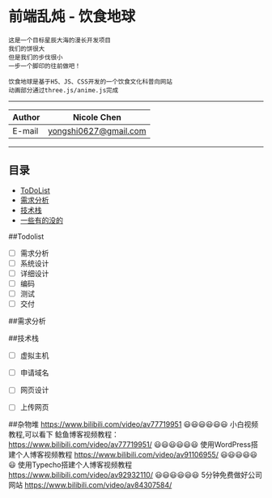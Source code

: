 # 前端乱炖 - 饮食地球
```
这是一个目标星辰大海的漫长开发项目
我们的饼很大
但是我们的步伐很小
一步一个脚印的往前做吧！

饮食地球是基于H5、JS、CSS开发的一个饮食文化科普向网站
动画部分通过three.js/anime.js完成
```
****
	
|Author|Nicole Chen|
|---|---
|E-mail|yongshi0627@gmail.com


****
## 目录
* [ToDoList](#Todolist)
* [需求分析](#需求分析)
* [技术栈](#技术栈)
* [一些有的没的](#杂物堆)

##Todolist

- [ ] 需求分析
- [ ] 系统设计
- [ ] 详细设计
- [ ] 编码
- [ ] 测试
- [ ] 交付

##需求分析

##技术栈
- [ ] 虚拟主机
- [ ] 申请域名
- [ ] 网页设计
- [ ] 上传网页


##杂物堆
https://www.bilibili.com/video/av77719951
😃😃😃😃😃😃
小白视频教程,可以看下
鲶鱼博客视频教程：
https://www.bilibili.com/video/av77719951/
😃😃😃😃😃😃
使用WordPress搭建个人博客视频教程
https://www.bilibili.com/video/av91106955/
😃😃😃😃😃😃
使用Typecho搭建个人博客视频教程
https://www.bilibili.com/video/av92932110/
😃😃😃😃😃😃
5分钟免费做好公司网站
https://www.bilibili.com/video/av84307584/
